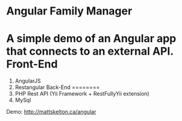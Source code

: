 Angular Family Manager
=======
A simple demo of an Angular app that connects to an external API.
Front-End
=========
  1. AngularJS
  2. Restangular
Back-End
========
  1. PHP Rest API (Yii Framework + RestFullyYii extension)
  2. MySql

Demo: http://mattskelton.ca/angular

